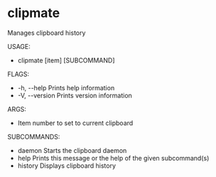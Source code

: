 # clipmate

Manages clipboard history

USAGE:

- clipmate [item] [SUBCOMMAND]

FLAGS:

- -h, --help Prints help information
- -V, --version Prints version information

ARGS:

- <item> Item number to set to current clipboard

SUBCOMMANDS:

- daemon Starts the clipboard daemon
- help Prints this message or the help of the given subcommand(s)
- history Displays clipboard history
